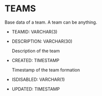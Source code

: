 # TEAMS

Base data of a team. A team can be anything.

- TEAMID: VARCHAR(3)

- DESCRIPTION: VARCHAR(30)

  Description of the team

- CREATED: TIMESTAMP

  Timestamp of the team formation

- ISDISABLED: VARCHAR(1)
- UPDATED: TIMESTAMP
